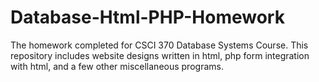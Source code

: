 # Database-Html-PHP-Homework
The homework completed for CSCI 370 Database Systems Course. This repository includes website designs written in html, php form integration with html, and a few other miscellaneous programs.
